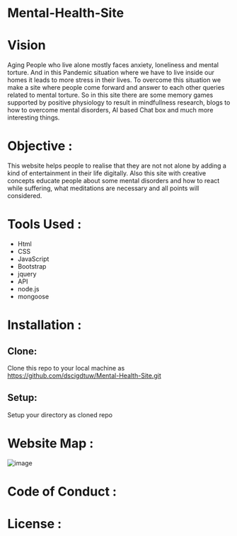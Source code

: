 # Mental-Health-Site


# Vision

Aging People who live alone mostly faces anxiety, loneliness and mental torture. And in this Pandemic situation where we have to live inside our homes it leads to more stress in their lives.
To overcome this situation we make a site where people come forward and answer to each other queries related to mental torture. So in this site there are some memory games supported by positive physiology to result in mindfullness research, blogs to how to overcome mental disorders, AI based Chat box and much more interesting things.



# Objective :

This website helps people to realise that they are not not alone by adding a kind of entertainment in their life digitally. Also this site with creative concepts educate people about some mental disorders and how to react while suffering, what meditations are necessary and all points will considered.



# Tools Used :

* Html
* CSS
* JavaScript
* Bootstrap
* jquery
* API
* node.js
* mongoose



# Installation :

## Clone:
Clone this repo to your local machine as
https://github.com/dscigdtuw/Mental-Health-Site.git

## Setup:
Setup your directory as cloned repo



# Website Map :

![image](https://user-images.githubusercontent.com/67700414/94935522-cc37cf00-04ea-11eb-863a-7962958fac22.png)




#  Code of Conduct :





# License : 





